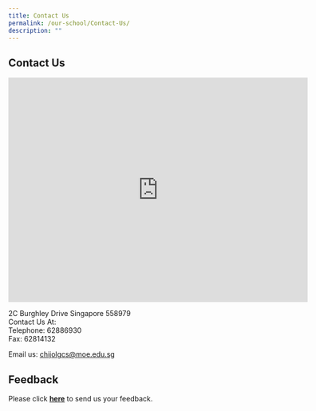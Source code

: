 ```yaml
---
title: Contact Us
permalink: /our-school/Contact-Us/
description: ""
---
```





## Contact Us

<iframe loading="lazy" allowfullscreen="" style="border:0;" height="450" width="600" src="https://www.google.com/maps/embed?pb=!1m18!1m12!1m3!1d4233.572210743549!2d103.86359112286135!3d1.3574462837882812!2m3!1f0!2f0!3f0!3m2!1i1024!2i768!4f13.1!3m3!1m2!1s0x31da1706e9b386a1%3A0x6c147f68b732ff4c!2sCHIJ%20Our%20Lady%20of%20Good%20Counsel!5e0!3m2!1sen!2ssg!4v1664169968907!5m2!1sen!2ssg"></iframe>

2C Burghley Drive Singapore 558979<br>
Contact Us At:<br>
Telephone: 62886930<br>
Fax: 62814132

Email us:&nbsp;[chijolgcs@moe.edu.sg](mailto:chijolgcs@moe.edu.sg)

Feedback
--------

Please click&nbsp;**[here](http://forms.cwp.sg/chijourladyofgoodcounsel/FormLDNDP)**&nbsp;to send us your feedback.